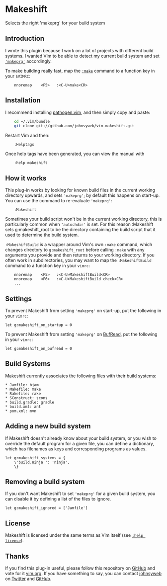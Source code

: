 Makeshift
=========

Selects the right 'makeprg' for your build system

Introduction
------------

I wrote this plugin because I work on a lot of projects with different build
systems. I wanted Vim to be able to detect my current build system and set
[`'makeprg'`](http://vimdoc.sourceforge.net/htmldoc/options.html#'makeprg')
accordingly.

To make building really fast, map the
[`:make`](http://vimdoc.sourceforge.net/htmldoc/quickfix.html#:make_makeprg)
command to a function key in your `$VIMRC`:

```vim
    nnoremap    <F5>   :<C-U>make<CR>
```

Installation
------------

I recommend installing [pathogen.vim](https://github.com/tpope/vim-pathogen),
and then simply copy and paste:

```sh
    cd ~/.vim/bundle
    git clone git://github.com/johnsyweb/vim-makeshift.git
```

Restart Vim and then:

```vim
    :Helptags
```

Once help tags have been generated, you can view the manual with

```vim
    :help makeshift
```

How it works
------------

This plug-in works by looking for known build files in the current working
directory upwards, and sets `'makeprg'`; by default this happens on start-up.
You can use the command to re-evaluate `'makeprg'`:

```vim
    :Makeshift
```

Sometimes your build script won't be in the current working directory, this is
particularly common when `'autochdir'` is set. For this reason :Makeshift sets
g:makeshift_root to be the directory containing the build script that it used to
determine the build system.

`:MakeshiftBuild` is a wrapper around Vim's own `:make` command, which changes
directory to `g:makeshift_root` before calling `:make` with any arguments you
provide and then returns to your working directory. If you often work in
subdirectories, you may want to map the `:MakeshiftBuild` command to a function
key in your `vimrc`:

```vim
    nnoremap    <F5>   :<C-U>MakeshiftBuild<CR>
    nnoremap    <F6>   :<C-U>MakeshiftBuild check<CR>
    ...
```

Settings
--------

To prevent Makeshift from setting `'makeprg'` on start-up, put the following
in your `vimrc`:

    let g:makeshift_on_startup = 0

To prevent Makeshift from setting `'makeprg'` on
[BufRead](http://vimdoc.sourceforge.net/htmldoc/autocmd.html#BufRead), put the
following in your `vimrc`:

    let g:makeshift_on_bufread = 0

Build Systems
-------------

Makeshift currently associates the following files with their build systems:

    * Jamfile: bjam
    * Makefile: make
    * Rakefile: rake
    * SConstruct: scons
    * build.gradle: gradle
    * build.xml: ant
    * pom.xml: mvn

Adding a new build system
-------------------------

If Makeshift doesn't already know about your build system, or you wish to
override the default program for a given file, you can define a dictionary,
which has filenames as keys and corresponding programs as values.

    let g:makeshift_systems = {
        \'build.ninja ': 'ninja',
        \}


Removing a build system
-----------------------

If you don't want Makeshift to set `'makeprg'` for a given build system, you
can disable it by defining a list of the files to ignore.

    let g:makeshift_ignored = ['Jamfile']

License
-------

Makeshift is licensed under the same terms as Vim itself (see [`:help
license`](http://vimdoc.sourceforge.net/htmldoc/uganda.html#license)).

Thanks
------

If you find this plug-in useful, please follow this repository on
[GitHub](https://github.com/johnsyweb/vim-makeshift) and vote for it
[vim.org](http://www.vim.org/scripts/script.php?script_id=4278). If you have
something to say, you can contact [johnsyweb](http://johnsy.com/about/) on
[Twitter](http://twitter.com/johnsyweb/) and
[GitHub](https://github.com/johnsyweb/).

